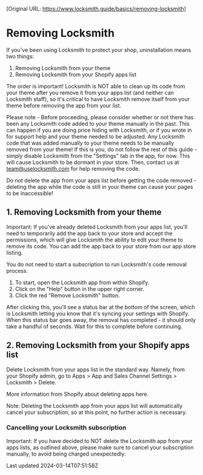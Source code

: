 [Original URL: https://www.locksmith.guide/basics/removing-locksmith]

# Removing Locksmith

If you've been using Locksmith to protect your shop, uninstallation means two things:

1. Removing Locksmith from your theme
2. Removing Locksmith from your Shopify apps list

The order is important! Locksmith is NOT able to clean up its code from your theme after you remove it from your apps list (and neither can Locksmith staff), so it's critical to have Locksmith remove itself from your theme before removing the app from your list.

Please note - Before proceeding, please consider whether or not there has been any Locksmith code added to your theme manually in the past. This can happen if you are doing price hiding with Locksmith, or if you wrote in for support help and your theme needed to be adjusted. Any Locksmith code that was added manually to your theme needs to be manually removed from your theme! If this is you, do not follow the rest of this guide - simply disable Locksmith from the "Settings" tab in the app, for now. This will cause Locksmith to be dormant in your store. Then, contact us at team@uselocksmith.com for help removing the code.

Do not delete the app from your apps list before getting the code removed - deleting the app while the code is still in your theme can cause your pages to be inaccessible!

## 1. Removing Locksmith from your theme

Important: If you've already deleted Locksmith from your apps list, you'll need to temporarily add the app back to your store and accept the permissions, which will give Locksmith the ability to edit your theme to remove its code. You can add the app back to your store from our app store listing.

You do not need to start a subscription to run Locksmith's code removal process.

1. To start, open the Locksmith app from within Shopify.
2. Click on the "Help" button in the upper right corner.
3. Click the red "Remove Locksmith" button.

After clicking this, you'll see a status bar at the bottom of the screen, which is Locksmith letting you know that it's syncing your settings with Shopify. When this status bar goes away, the removal has completed - it should only take a handful of seconds. Wait for this to complete before continuing.

## 2. Removing Locksmith from your Shopify apps list

Delete Locksmith from your apps list in the standard way. Namely, from your Shopify admin, go to Apps \> App and Sales Channel Settings \> Locksmith \> Delete.

More information from Shopify about deleting apps here.

Note: Deleting the Locksmith app from your apps list will automatically cancel your subscription, so at this point, no further action is necessary.

### Cancelling your Locksmith subscription

Important: If you have decided to NOT delete the Locksmith app from your apps lists, as outlined above, please make sure to cancel your subscription manually, to avoid being charged unexpectedly:

Last updated 2024-03-14T07:51:58Z